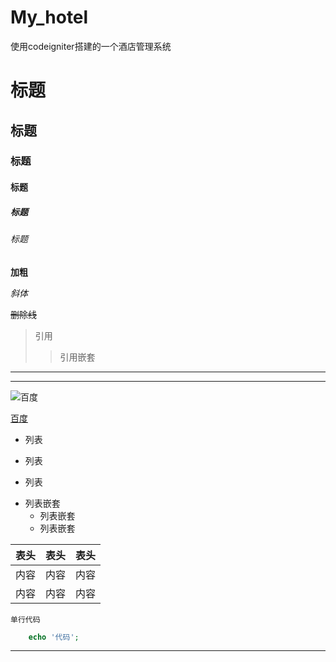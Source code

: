 # My_hotel
使用codeigniter搭建的一个酒店管理系统


# 标题 

## 标题 

### 标题 

#### 标题 

##### 标题 

###### 标题 

**加粗**

*斜体*

~~删除线~~

>引用
>>引用嵌套

---

***

![百度](https://github.com/qymon/My_hotel/blob/master/public/home/img/face/face_1.png)


[百度](https://www.baidu.com/img/bd_logo1.png)


+ 列表
- 列表
* 列表

+ 列表嵌套
   + 列表嵌套
   + 列表嵌套
   
   
|表头|表头|表头|
|---|:--:|---:|
|内容|内容|内容|
|内容|内容|内容|

`单行代码`

```php
    echo '代码';
```






























____
